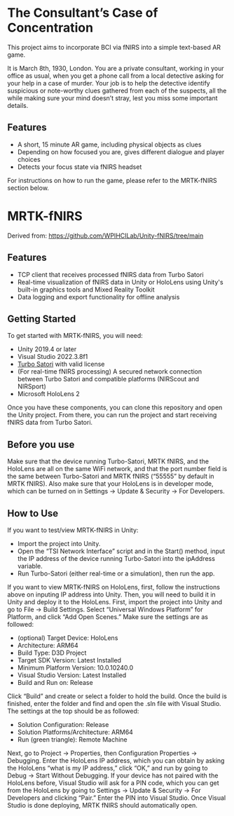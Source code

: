 # The Consultant’s Case of Concentration
This project aims to incorporate BCI via fNIRS into a simple text-based AR game.

It is March 8th, 1930, London. You are a private consultant, working in your office as usual, when you get a phone call from a local detective asking for your help in a case of murder. Your job is to help the detective identify suspicious or note-worthy clues gathered from each of the suspects, all the while making sure your mind doesn’t stray, lest you miss some important details.

## Features
- A short, 15 minute AR game, including physical objects as clues
- Depending on how focused you are, gives different dialogue and player choices
- Detects your focus state via fNIRS headset

For instructions on how to run the game, please refer to the MRTK-fNIRS section below.



# MRTK-fNIRS
Derived from: https://github.com/WPIHCILab/Unity-fNIRS/tree/main

## Features
- TCP client that receives processed fNIRS data from Turbo Satori
- Real-time visualization of fNIRS data in Unity or HoloLens using Unity's built-in graphics tools and Mixed Reality Toolkit
- Data logging and export functionality for offline analysis

## Getting Started
To get started with MRTK-fNIRS, you will need:
- Unity 2019.4 or later
- Visual Studio 2022.3.8f1
- [Turbo Satori](https://nirx.net/turbosatori) with valid license
- (For real-time fNIRS processing) A secured network connection between Turbo Satori and compatible platforms (NIRScout and NIRSport)
- Microsoft HoloLens 2

Once you have these components, you can clone this repository and open the Unity project. From there, you can run the project and start receiving fNIRS data from Turbo Satori.

## Before you use
Make sure that the device running Turbo-Satori, MRTK fNIRS, and the HoloLens are all on the same WiFi network, and that the port number field is the same between Turbo-Satori and MRTK fNIRS (“55555” by default in MRTK fNIRS).
Also make sure that your HoloLens is in developer mode, which can be turned on in Settings -> Update & Security -> For Developers.

## How to Use
If you want to test/view MRTK-fNIRS in Unity:
- Import the project into Unity.
- Open the “TSI Network Interface” script and in the Start() method, input the IP address of the device running Turbo-Satori into the ipAddress variable.
- Run Turbo-Satori (either real-time or a simulation), then run the app.

If you want to view MRTK-fNIRS on HoloLens, first, follow the instructions above on inputing IP address into Unity. Then, you will need to build it in Unity and deploy it to the HoloLens. First, import the project into Unity and go to File -> Build Settings. Select “Universal Windows Platform” for Platform, and click “Add Open Scenes.” Make sure the settings are as followed:
- (optional) Target Device: HoloLens
- Architecture: ARM64
- Build Type: D3D Project
- Target SDK Version: Latest Installed
- Minimum Platform Version: 10.0.10240.0
- Visual Studio Version: Latest Installed
- Build and Run on: Release

Click “Build” and create or select a folder to hold the build. Once the build is finished, enter the folder and find and open the .sln file with Visual Studio. The settings at the top should be as followed:
- Solution Configuration: Release
- Solution Platforms/Architecture: ARM64
- Run (green triangle): Remote Machine

Next, go to Project -> Properties, then Configuration Properties -> Debugging. Enter the HoloLens IP address, which you can obtain by asking the HoloLens “what is my IP address,” click “OK,” and run by going to Debug -> Start Without Debugging. If your device has not paired with the HoloLens before, Visual Studio will ask for a PIN code, which you can get from the HoloLens by going to Settings -> Update & Security -> For Developers and clicking “Pair.” Enter the PIN into Visual Studio.
Once Visual Studio is done deploying, MRTK fNIRS should automatically open.
